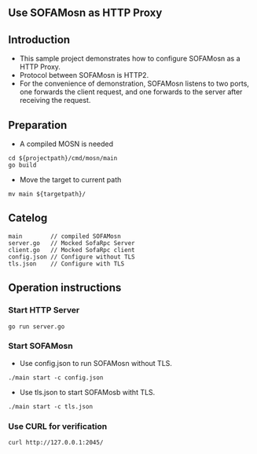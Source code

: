 ## Use SOFAMosn as HTTP Proxy

## Introduction

+ This sample project demonstrates how to configure SOFAMosn as a HTTP Proxy.
+ Protocol between SOFAMosn is HTTP2.
+ For the convenience of demonstration, SOFAMosn listens to two ports, one forwards the client request,
 and one forwards to the server after receiving the request.
 
## Preparation

+ A compiled MOSN is needed
```
cd ${projectpath}/cmd/mosn/main
go build
```

+ Move the target to current path

```
mv main ${targetpath}/
```

## Catelog

```
main        // compiled SOFAMosn
server.go   // Mocked SofaRpc Server
client.go   // Mocked SofaRpc client
config.json // Configure without TLS
tls.json    // Configure with TLS
```

## Operation instructions

### Start HTTP Server 

```
go run server.go
```

### Start SOFAMosn

+ Use config.json to run SOFAMosn without TLS.

```
./main start -c config.json
```

+ Use tls.json to start SOFAMosb witht TLS.

```
./main start -c tls.json
```


### Use CURL for verification

```
curl http://127.0.0.1:2045/
```
